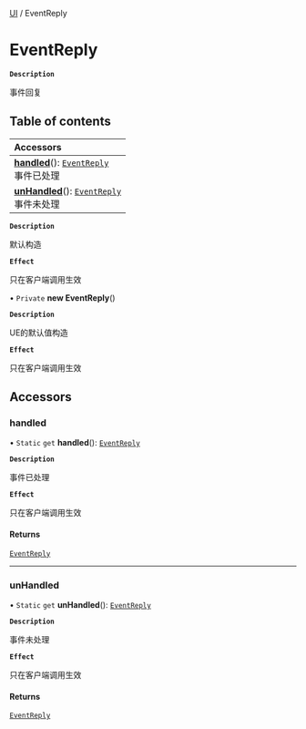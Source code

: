 [UI](../modules/UI.UI.md) / EventReply

# EventReply <Badge type="tip" text="Class" />

**`Description`**

事件回复

## Table of contents

| Accessors |
| :-----|
| **[handled](UI.UI.EventReply.md#handled)**(): [`EventReply`](UI.UI.EventReply.md) <br> 事件已处理|
| **[unHandled](UI.UI.EventReply.md#unhandled)**(): [`EventReply`](UI.UI.EventReply.md) <br> 事件未处理|

**`Description`**

默认构造

**`Effect`**

只在客户端调用生效

• `Private` **new EventReply**()

**`Description`**

UE的默认值构造

**`Effect`**

只在客户端调用生效

## Accessors

### handled

• `Static` `get` **handled**(): [`EventReply`](UI.UI.EventReply.md)

**`Description`**

事件已处理

**`Effect`**

只在客户端调用生效

#### Returns

[`EventReply`](UI.UI.EventReply.md)

___

### unHandled

• `Static` `get` **unHandled**(): [`EventReply`](UI.UI.EventReply.md)

**`Description`**

事件未处理

**`Effect`**

只在客户端调用生效

#### Returns

[`EventReply`](UI.UI.EventReply.md)
